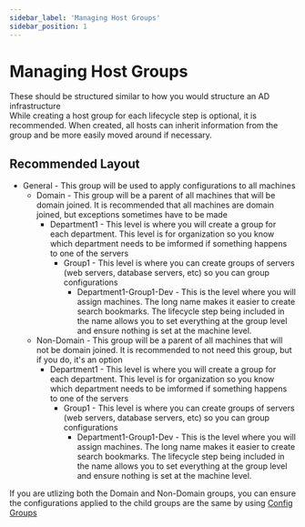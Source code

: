 ```yaml
---
sidebar_label: 'Managing Host Groups'
sidebar_position: 1
---
```


# Managing Host Groups
These should be structured similar to how you would structure an AD infrastructure  
While creating a host group for each lifecycle step is optional, it is recommended. When created, all hosts can inherit information from the group and be more easily moved around if necessary.

## Recommended Layout
- General - This group will be used to apply configurations to all machines
  - Domain - This group will be a parent of all machines that will be domain joined. It is recommended that all machines are domain joined, but exceptions sometimes have to be made
    - Department1 - This level is where you will create a group for each department. This level is for organization so you know which department needs to be imformed if something happens to one of the servers
      - Group1 - This level is where you can create groups of servers (web servers, database servers, etc) so you can group configurations
        - Department1-Group1-Dev - This is the level where you will assign machines. The long name makes it easier to create search bookmarks. The lifecycle step being included in the name allows you to set everything at the group level and ensure nothing is set at the machine level.
  - Non-Domain - This group will be a parent of all machines that will not be domain joined. It is recommended to not need this group, but if you do, it's an option
    - Department1 - This level is where you will create a group for each department. This level is for organization so you know which department needs to be imformed if something happens to one of the servers
      - Group1 - This level is where you can create groups of servers (web servers, database servers, etc) so you can group configurations
        - Department1-Group1-Dev - This is the level where you will assign machines. The long name makes it easier to create search bookmarks. The lifecycle step being included in the name allows you to set everything at the group level and ensure nothing is set at the machine level.

If you are utlizing both the Domain and Non-Domain groups, you can ensure the configurations applied to the child groups are the same by using [Config Groups](config-management.md#config-groups)